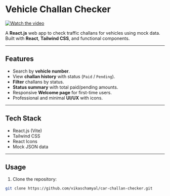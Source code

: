 # Vehicle Challan Checker 

[![Watch the video](https://img.youtube.com/vi/Kne2pwF3Gqg/0.jpg)](https://youtu.be/Kne2pwF3Gqg)



A **React.js** web app to check traffic challans for vehicles using mock data.  
Built with **React**, **Tailwind CSS**, and functional components.

---

## Features
- Search by **vehicle number**.
- View **challan history** with status (`Paid` / `Pending`).
- **Filter** challans by status.
- **Status summary** with total paid/pending amounts.
- Responsive **Welcome page** for first-time users.
- Professional and minimal **UI/UX** with icons.

---

## Tech Stack
- React.js (Vite)
- Tailwind CSS
- React Icons
- Mock JSON data

---

## Usage
1. Clone the repository:
```bash
git clone https://github.com/vikaschamyal/car-challan-checker.git
